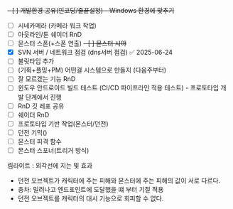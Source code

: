 ~~- [ ] 개발환경 공유(인코딩/줄끝설정) - Windows 환경에 맞추기~~
- [ ] 시네카메라 (카메라 워크 작업)
- [ ] 아웃라인/툰 쉐이더 RnD
- [ ] 몬스터 스폰(+스폰 연출)
~~- [ ] 몬스터 시야~~
- [x] SVN 서버 / 네트워크 점검 (dns서버 점검) ✅ 2025-06-24
- [ ] 불릿타입 추가
- [ ] (기획+플밍+PM) 어떤걸 시스템으로 만들지 (다음주부터)
- [ ] 잘 모르겠는 기능 RnD
- [ ] 윈도우 안드로이드 빌드 테스트 (CI/CD 파이프라인 적용 테스트) - 프로토타입 개발 단계에서 진행
- [ ] RnD 깃 레포 공유
- [ ] 쉐이더 RnD
- [ ] 프로토타입 기반 작업(몬스터/던전)
- [ ] 던전 기믹()
- [ ] 몬스터 피격 함수
- [ ] 몬스터 스포너(트리거 방식)

림라이트 : 외각선에 지는 빛 효과

- 던전 오브젝트가 캐릭터에 주는 피해와 몬스터에 주는 피해의 값이 서로 다르다. 
- 충차: 밀려나고 엔드포인트에 도달했을 떄 부터 기절 적용
- 던전 오브젝트를 캐릭터의 대시 기능으로 회피할 수 없다.
